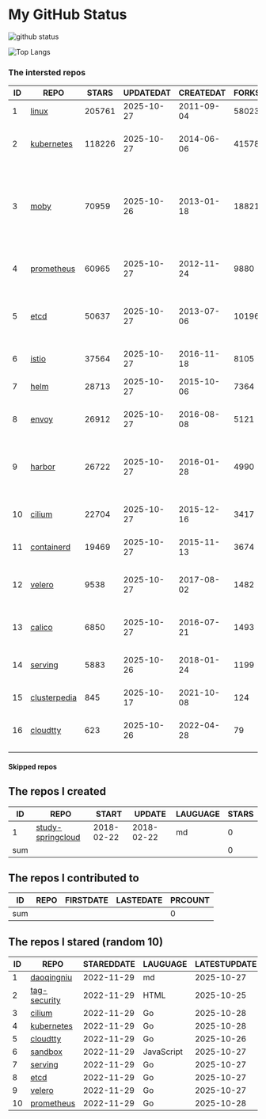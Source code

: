 # My GitHub Status

<img src="https://github-readme-stats-1.yihong0618.vercel.app/api?username=daoqingniu&show_icons=true&&&hide_title=true&count_private=true" alt="github status" />

![Top Langs](https://github-readme-stats-1.yihong0618.vercel.app/api/top-langs/?username=daoqingniu&layout=compact)

<!--START_SECTION:github_repos-->
### The intersted repos
| ID |                              REPO                               | STARS  | UPDATEDAT  | CREATEDAT  | FORKSCOUNT |                                                DESCRIPTIONS                                                |
|----|-----------------------------------------------------------------|--------|------------|------------|------------|------------------------------------------------------------------------------------------------------------|
|  1 | [linux](https://github.com/torvalds/linux)                      | 205761 | 2025-10-27 | 2011-09-04 |      58023 | Linux kernel source tree                                                                                   |
|  2 | [kubernetes](https://github.com/kubernetes/kubernetes)          | 118226 | 2025-10-27 | 2014-06-06 |      41578 | Production-Grade Container Scheduling and Management                                                       |
|  3 | [moby](https://github.com/moby/moby)                            |  70959 | 2025-10-26 | 2013-01-18 |      18821 | The Moby Project - a collaborative project for the container ecosystem to assemble container-based systems |
|  4 | [prometheus](https://github.com/prometheus/prometheus)          |  60965 | 2025-10-27 | 2012-11-24 |       9880 | The Prometheus monitoring system and time series database.                                                 |
|  5 | [etcd](https://github.com/etcd-io/etcd)                         |  50637 | 2025-10-27 | 2013-07-06 |      10196 | Distributed reliable key-value store for the most critical data of a distributed system                    |
|  6 | [istio](https://github.com/istio/istio)                         |  37564 | 2025-10-27 | 2016-11-18 |       8105 | Connect, secure, control, and observe services.                                                            |
|  7 | [helm](https://github.com/helm/helm)                            |  28713 | 2025-10-27 | 2015-10-06 |       7364 | The Kubernetes Package Manager                                                                             |
|  8 | [envoy](https://github.com/envoyproxy/envoy)                    |  26912 | 2025-10-27 | 2016-08-08 |       5121 | Cloud-native high-performance edge/middle/service proxy                                                    |
|  9 | [harbor](https://github.com/goharbor/harbor)                    |  26722 | 2025-10-27 | 2016-01-28 |       4990 | An open source trusted cloud native registry project that stores, signs, and scans content.                |
| 10 | [cilium](https://github.com/cilium/cilium)                      |  22704 | 2025-10-27 | 2015-12-16 |       3417 | eBPF-based Networking, Security, and Observability                                                         |
| 11 | [containerd](https://github.com/containerd/containerd)          |  19469 | 2025-10-27 | 2015-11-13 |       3674 | An open and reliable container runtime                                                                     |
| 12 | [velero](https://github.com/vmware-tanzu/velero)                |   9538 | 2025-10-27 | 2017-08-02 |       1482 | Backup and migrate Kubernetes applications and their persistent volumes                                    |
| 13 | [calico](https://github.com/projectcalico/calico)               |   6850 | 2025-10-27 | 2016-07-21 |       1493 | Cloud native networking and network security                                                               |
| 14 | [serving](https://github.com/knative/serving)                   |   5883 | 2025-10-26 | 2018-01-24 |       1199 | Kubernetes-based, scale-to-zero, request-driven compute                                                    |
| 15 | [clusterpedia](https://github.com/clusterpedia-io/clusterpedia) |    845 | 2025-10-17 | 2021-10-08 |        124 | The Encyclopedia of Kubernetes clusters                                                                    |
| 16 | [cloudtty](https://github.com/cloudtty/cloudtty)                |    623 | 2025-10-26 | 2022-04-28 |         79 | A Friendly Kubernetes CloudShell (Web Terminal) !                                                          |



#### Skipped repos
<!--END_SECTION:github_repos-->

<!--START_SECTION:my_github-->
## The repos I created
| ID  |                                 REPO                                 |   START    |   UPDATE   | LAUGUAGE | STARS |
|-----|----------------------------------------------------------------------|------------|------------|----------|-------|
|   1 | [study-springcloud](https://github.com/daoqingniu/study-springcloud) | 2018-02-22 | 2018-02-22 | md       |     0 |
| sum |                                                                      |            |            |          |     0 |

## The repos I contributed to
| ID  | REPO | FIRSTDATE | LASTEDATE | PRCOUNT |
|-----|------|-----------|-----------|---------|
| sum |      |           |           |       0 |

## The repos I stared (random 10)
| ID |                          REPO                          | STAREDDATE |  LAUGUAGE  | LATESTUPDATE |
|----|--------------------------------------------------------|------------|------------|--------------|
|  1 | [daoqingniu](https://github.com/daoqingniu/daoqingniu) | 2022-11-29 | md         | 2025-10-27   |
|  2 | [tag-security](https://github.com/cncf/tag-security)   | 2022-11-29 | HTML       | 2025-10-25   |
|  3 | [cilium](https://github.com/cilium/cilium)             | 2022-11-29 | Go         | 2025-10-28   |
|  4 | [kubernetes](https://github.com/kubernetes/kubernetes) | 2022-11-29 | Go         | 2025-10-28   |
|  5 | [cloudtty](https://github.com/cloudtty/cloudtty)       | 2022-11-29 | Go         | 2025-10-26   |
|  6 | [sandbox](https://github.com/cncf/sandbox)             | 2022-11-29 | JavaScript | 2025-10-27   |
|  7 | [serving](https://github.com/knative/serving)          | 2022-11-29 | Go         | 2025-10-27   |
|  8 | [etcd](https://github.com/etcd-io/etcd)                | 2022-11-29 | Go         | 2025-10-27   |
|  9 | [velero](https://github.com/vmware-tanzu/velero)       | 2022-11-29 | Go         | 2025-10-27   |
| 10 | [prometheus](https://github.com/prometheus/prometheus) | 2022-11-29 | Go         | 2025-10-28   |

<!--END_SECTION:my_github-->

